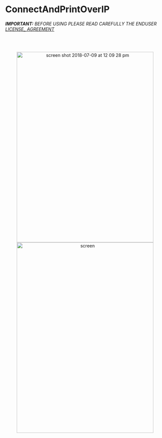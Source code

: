 # ConnectAndPrintOverIP
###### __IMPORTANT:__ BEFORE USING PLEASE READ CAREFULLY THE ENDUSER [LICENSE_ AGREEMENT](http://link-os.github.io/Zebra_SDK_EULA.pdf)
<br />


<p align="center">
<img width="432" height="600" alt="screen shot 2018-07-09 at 12 09 28 pm" src="https://user-images.githubusercontent.com/41017424/42467185-d25f966c-8376-11e8-9a59-665457307fa4.png">

<img width="432" height="600" alt="screen" src="https://user-images.githubusercontent.com/41017424/42466700-4457f892-8375-11e8-85b9-904882b9d01f.png">
</p>

